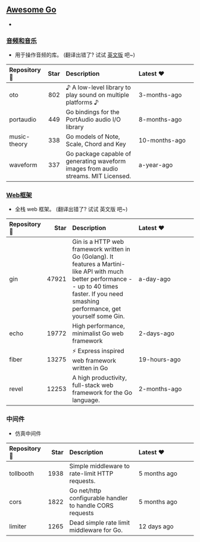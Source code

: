## [Awesome Go](#awesome-go)
* 

### [音频和音乐](#音频和音乐)
* 用于操作音频的库。 (翻译出错了? 试试 [英文版](README_EN.md#audio-and-music) 吧~)

| Repository :link: | Star | Description | <div style="width: 140px">Latest :heart:</div> |
| :-------- | --------: | :-------- | :-------- |
| oto | 802 | ♪ A low-level library to play sound on multiple platforms ♪ | 3-months-ago |
| portaudio | 449 | Go bindings for the PortAudio audio I/O library | 8-months-ago |
| music-theory | 338 | Go models of Note, Scale, Chord and Key | 10-months-ago |
| waveform | 337 | Go package capable of generating waveform images from audio streams. MIT Licensed. | a-year-ago |


### [Web框架](#Web框架)
* 全栈 web 框架。 (翻译出错了? 试试 英文版 吧~)

| Repository :link: | Star | Description | <div style="width: 140px">Latest :heart:</div> |
| :-------- | --------: | :-------- | :-------- |
| gin | 47921 | Gin is a HTTP web framework written in Go (Golang). It features a Martini-like API with much better performance -- up to 40 times faster. If you need smashing performance, get yourself some Gin. | a-day-ago |
| echo | 19772 | High performance, minimalist Go web framework | 2-days-ago |
| fiber | 13275 | ⚡️ Express inspired web framework written in Go | 19-hours-ago |
| revel | 12253 | A high productivity, full-stack web framework for the Go language. | 2-months-ago |


### 中间件
* 仿真中间件

| Repository :link: | Star | Description | <div style="width: 140px">Latest :heart:</div> |
| :-------- | --------: | :-------- | :-------- |
| tollbooth | 1938 | Simple middleware to rate-limit HTTP requests. | 5 months ago |
| cors | 1822 | Go net/http configurable handler to handle CORS requests | 5 months ago |
| limiter | 1265 | Dead simple rate limit middleware for Go. | 12 days ago |






